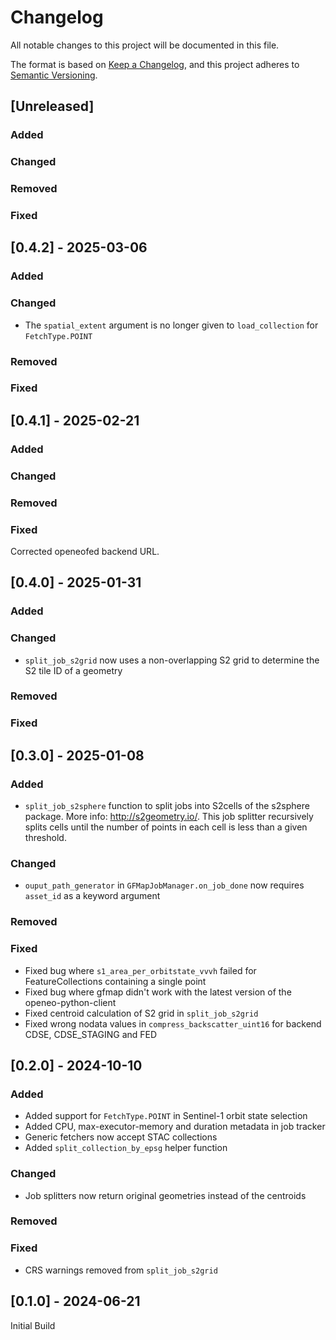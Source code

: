 # Changelog
All notable changes to this project will be documented in this file.

The format is based on [Keep a Changelog](https://keepachangelog.com/en/1.0.0/),
and this project adheres to [Semantic Versioning](https://semver.org/spec/v2.0.0.html).

## [Unreleased]

### Added

### Changed

### Removed

### Fixed

## [0.4.2] - 2025-03-06

### Added

### Changed
- The `spatial_extent` argument is no longer given to `load_collection` for `FetchType.POINT`
### Removed

### Fixed

## [0.4.1] - 2025-02-21

### Added

### Changed

### Removed

### Fixed
Corrected openeofed backend URL.

## [0.4.0] - 2025-01-31

### Added

### Changed
- `split_job_s2grid` now uses a non-overlapping S2 grid to determine the S2 tile ID of a geometry
### Removed

### Fixed
 
## [0.3.0] - 2025-01-08

### Added
- `split_job_s2sphere` function to split jobs into S2cells of the s2sphere package. More info: http://s2geometry.io/. This job splitter recursively splits cells until the number of points in each cell is less than a given threshold.

### Changed
- `ouput_path_generator` in `GFMapJobManager.on_job_done` now requires `asset_id` as a keyword argument
### Removed

### Fixed
- Fixed bug where `s1_area_per_orbitstate_vvvh` failed for FeatureCollections containing a single point
- Fixed bug where gfmap didn't work with the latest version of the openeo-python-client
- Fixed centroid calculation of S2 grid in `split_job_s2grid`
- Fixed wrong nodata values in `compress_backscatter_uint16` for backend CDSE, CDSE_STAGING and FED

## [0.2.0] - 2024-10-10

### Added
- Added support for `FetchType.POINT` in Sentinel-1 orbit state selection
- Added CPU, max-executor-memory and duration metadata in job tracker
- Generic fetchers now accept STAC collections
- Added `split_collection_by_epsg` helper function
### Changed
- Job splitters now return original geometries instead of the centroids
### Removed

### Fixed
- CRS warnings removed from `split_job_s2grid`

## [0.1.0] - 2024-06-21

Initial Build


